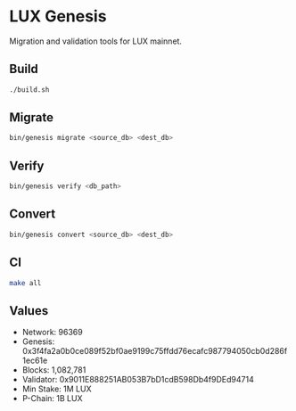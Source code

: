 # LUX Genesis

Migration and validation tools for LUX mainnet.

## Build
```bash
./build.sh
```

## Migrate
```bash
bin/genesis migrate <source_db> <dest_db>
```

## Verify
```bash
bin/genesis verify <db_path>
```

## Convert
```bash
bin/genesis convert <source_db> <dest_db>
```

## CI
```bash
make all
```

## Values
- Network: 96369
- Genesis: 0x3f4fa2a0b0ce089f52bf0ae9199c75ffdd76ecafc987794050cb0d286f1ec61e  
- Blocks: 1,082,781
- Validator: 0x9011E888251AB053B7bD1cdB598Db4f9DEd94714
- Min Stake: 1M LUX
- P-Chain: 1B LUX